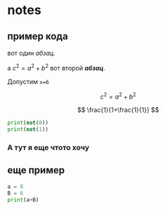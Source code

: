 # notes

## пример кода

вот один *абзац*.

а $c^2=a^2+b^2$ вот второй ***абзац***.

Допустим `x=6`

$$
c^2=a^2+b^2
$$

$$
\frac{1}{1+\frac{1}{1}}
$$

```python
print(not(0))
print(not(1))
```

### А тут я еще чтото хочу

## еще пример 

```py
a = 8
B = 6
print(a+B)
```
